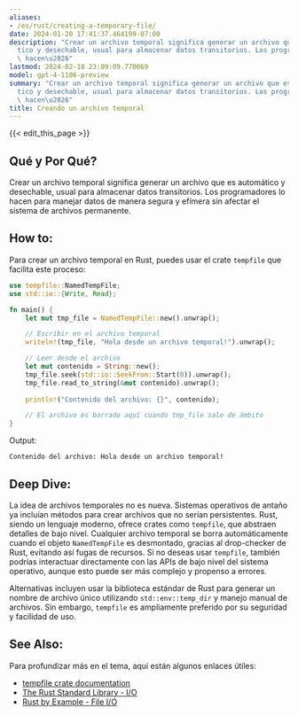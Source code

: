 ```yaml
---
aliases:
- /es/rust/creating-a-temporary-file/
date: 2024-01-20 17:41:37.464199-07:00
description: "Crear un archivo temporal significa generar un archivo que es autom\xE1\
  tico y desechable, usual para almacenar datos transitorios. Los programadores lo\
  \ hacen\u2026"
lastmod: 2024-02-18 23:09:09.770069
model: gpt-4-1106-preview
summary: "Crear un archivo temporal significa generar un archivo que es autom\xE1\
  tico y desechable, usual para almacenar datos transitorios. Los programadores lo\
  \ hacen\u2026"
title: Creando un archivo temporal
---
```


{{< edit_this_page >}}

## Qué y Por Qué?

Crear un archivo temporal significa generar un archivo que es automático y desechable, usual para almacenar datos transitorios. Los programadores lo hacen para manejar datos de manera segura y efímera sin afectar el sistema de archivos permanente.

## How to:

Para crear un archivo temporal en Rust, puedes usar el crate `tempfile` que facilita este proceso:

```Rust
use tempfile::NamedTempFile;
use std::io::{Write, Read};

fn main() {
    let mut tmp_file = NamedTempFile::new().unwrap();

    // Escribir en el archivo temporal
    writeln!(tmp_file, "Hola desde un archivo temporal!").unwrap();

    // Leer desde el archivo
    let mut contenido = String::new();
    tmp_file.seek(std::io::SeekFrom::Start(0)).unwrap();
    tmp_file.read_to_string(&mut contenido).unwrap();
    
    println!("Contenido del archivo: {}", contenido);

    // El archivo es borrado aquí cuando tmp_file sale de ámbito
}
```
Output:
```
Contenido del archivo: Hola desde un archivo temporal!
```

## Deep Dive:

La idea de archivos temporales no es nueva. Sistemas operativos de antaño ya incluían métodos para crear archivos que no serían persistentes. Rust, siendo un lenguaje moderno, ofrece crates como `tempfile`, que abstraen detalles de bajo nivel. Cualquier archivo temporal se borra automáticamente cuando el objeto `NamedTempFile` es desmontado, gracias al drop-checker de Rust, evitando así fugas de recursos. Si no deseas usar `tempfile`, también podrías interactuar directamente con las APIs de bajo nivel del sistema operativo, aunque esto puede ser más complejo y propenso a errores.

Alternativas incluyen usar la biblioteca estándar de Rust para generar un nombre de archivo único utilizando `std::env::temp_dir` y manejo manual de archivos. Sin embargo, `tempfile` es ampliamente preferido por su seguridad y facilidad de uso.

## See Also:

Para profundizar más en el tema, aquí están algunos enlaces útiles:
- [tempfile crate documentation](https://docs.rs/tempfile/latest/tempfile/)
- [The Rust Standard Library - I/O](https://doc.rust-lang.org/std/io/)
- [Rust by Example - File I/O](https://doc.rust-lang.org/rust-by-example/std_misc/file.html)
